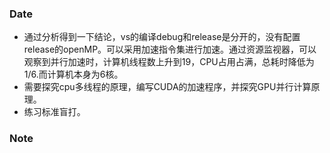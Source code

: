 ### Date
- 通过分析得到一下结论，vs的编译debug和release是分开的，没有配置release的openMP。可以采用加速指令集进行加速。通过资源监视器，可以观察到并行加速时，计算机线程数上升到19，CPU占用占满，总耗时降低为1/6.而计算机本身为6核。
- 需要探究cpu多线程的原理，编写CUDA的加速程序，并探究GPU并行计算原理。
- 练习标准盲打。

### Note